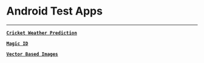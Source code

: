 # Android Test Apps
---

**[`Cricket Weather Prediction`](CricketWeatherPrediction)**

**[`Magic ID`](MagicID)**

**[`Vector Based Images`](VectorBasedImages)**
